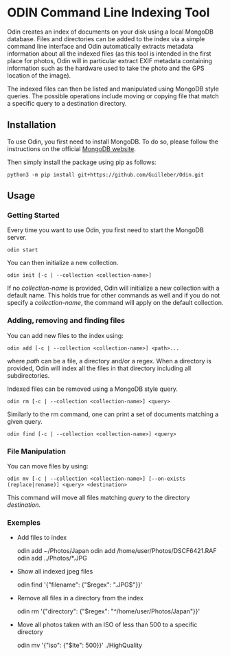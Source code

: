 # ODIN Command Line Indexing Tool

Odin creates an index of documents on your disk using a local MongoDB database.
Files and directories can be added to the index via a simple command line interface and
Odin automatically extracts metadata information about all the indexed files
(as this tool is intended in the first place for photos, Odin will in particular
extract EXIF metadata containing information such as the hardware used to take the photo
and the GPS location of the image).

The indexed files can then be listed and manipulated using MongoDB style queries.
The possible operations include moving or copying file that match a specific query
to a destination directory.

## Installation

To use Odin, you first need to install MongoDB. To do so, please follow the instructions on the official [MongoDB website](https://www.mongodb.com/docs/manual/installation/).

Then simply install the package using pip as follows:

    python3 -m pip install git+https://github.com/Guilleber/Odin.git

## Usage

### Getting Started

Every time you want to use Odin, you first need to start the MongoDB server.

    odin start

You can then initialize a new collection.

    odin init [-c | --collection <collection-name>]

If no *collection-name* is provided, Odin will initialize a new collection with a default name.
This holds true for other commands as well and if you do not specify a *collection-name*,
the command will apply on the default collection.

### Adding, removing and finding files

You can add new files to the index using:

    odin add [-c | --collection <collection-name>] <path>...

where *path* can be a file, a directory and/or a regex. When a directory is provided,
Odin will index all the files in that directory including all subdirectories.

Indexed files can be removed using a MongoDB style query.

    odin rm [-c | --collection <collection-name>] <query>

Similarly to the rm command, one can print a set of documents matching a given query.

    odin find [-c | --collection <collection-name>] <query>

### File Manipulation

You can move files by using:

    odin mv [-c | --collection <collection-name>] [--on-exists (replace|rename)] <query> <destination>

This command will move all files matching *query* to the directory *destination*.

### Exemples

* Add files to index

    odin add ~/Photos/Japan
    odin add /home/user/Photos/DSCF6421.RAF
    odin add ../Photos/*.JPG

* Show all indexed jpeg files

    odin find '{"filename": {"$regex": ".JPG$"}}'

* Remove all files in a directory from the index

    odin rm '{"directory": {"$regex": "^/home/user/Photos/Japan"}}'

* Move all photos taken with an ISO of less than 500 to a specific directory

    odin mv '{"iso": {"$lte": 500}}' ./HighQuality
